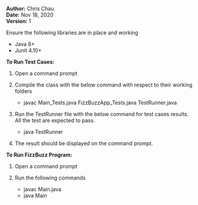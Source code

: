 **Author:** Chris Chau  
**Date:** Nov 18, 2020  
**Version:** 1  

Ensure the following libraries are in place and working
  - Java 8+
  - Junit 4.10+
  
**To Run Test Cases:**
1. Open a command prompt

2. Compile the class with the below command with respect to their working folders
   - javac Main_Tests.java FizzBuzzApp_Tests.java TestRunner.java

3. Run the TestRunner file with the below command for test cases results.  All the test are expected to pass.
   - java TestRunner

4. The result should be displayed on the command prompt.

  
**To Run FizzBuzz Program:**
1. Open a command prompt

2. Run the following commands
   - javac Main.java
   - java Main